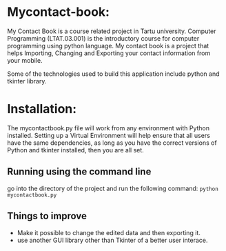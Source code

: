 # Mycontact-book:

My Contact Book is a course related project in Tartu university. Computer Programming (LTAT.03.001) is the introductory course for computer programming using python language. My contact book is a project that helps Importing, Changing and Exporting your contact information from your mobile.

Some of the technologies used to build this application include python and tkinter library.

# Installation:

The mycontactbook.py file will work from any environment with Python installed. Setting up a Virtual Environment will help ensure that all users have the same dependencies, as long as you have the correct versions of Python and tkinter installed, then you are all set.

## Running using the command line

go into the directory of the project and run the following command:
`python mycontactbook.py`


## Things to improve

- Make it possible to change the edited data and then exporting it.
- use another GUI library other than Tkinter of a better user interace.